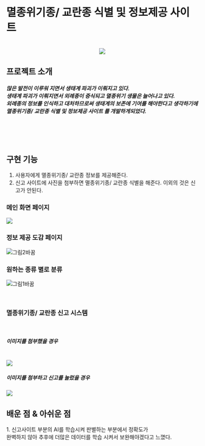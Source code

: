 # 멸종위기종/ 교란종 식별 및 정보제공 사이트 
<p align="center">
  <br>
 <img src="https://github.com/Jiyoon0612/2023_Spring_project/assets/137297934/86b631e3-ebbc-4c3b-a625-8f7480833411">
  <br>
</p>

## 프로젝트 소개

<p align="justify">
<h5>많은 발전이 이루워 지면서 생태계 파괴가 이뤄지고 있다.<br>생태계 파괴가 이뤄지면서 외례종이 증식되고 멸종위기 생물은 늘어나고 있다.<br>외례종의 정보를 인식하고 대처하므로써 생태계의 보존에 기여를 해야한다고 생각하기에<br>멸종위기종/ 교란종 식별 및 정보제공 사이트 를 개발하게되었다.</h5>
  <br>
</p>
<br>

## 구현 기능
1. 사용자에게  멸종위기종/ 교란종 정보를 제공해준다.
2. 신고 사이트에 사진을 첨부하면 멸종위기종/ 교란종 식별을 해준다. 이외의 것은 신고가 안된다.

### 메인 화면 페이지
<img src="https://github.com/Jiyoon0612/2023_Spring_project/assets/137297934/86b631e3-ebbc-4c3b-a625-8f7480833411">
<br>




### 정보 제공 도감 페이지
![그림2바꿈](https://github.com/Jiyoon0612/2023_Spring_project/assets/137297934/9d9c0d39-19a5-4048-8352-616a7ac06a35)
<br>



### 원하는 종류 별로 분류
![그림1바꿈](https://github.com/Jiyoon0612/2023_Spring_project/assets/137297934/0d6c2b9d-7f75-4498-ae5d-eaa1ec134fcf)

<br>
<p align="left">
  
### 멸종위기종/ 교란종 신고 시스템
<br>

##### 이미지를 첨부했을 경우 
<br>

<img src ="https://github.com/Jiyoon0612/2023_Spring_project/assets/137297934/a184eccd-9672-4dd4-a6de-f857002ea738">
<br>

##### 이미지를 첨부하고 신고를 눌렀을 경우 
<img src ="https://github.com/Jiyoon0612/2023_Spring_project/assets/137297934/81bae29a-5fbf-410a-93a7-44f4fff34ffe">
<br>

</p>

## 배운 점 & 아쉬운 점

<p align="justify">
 1. 신고사이트 부분의 AI를 학습시켜 판별하는 부분에서 정확도가<br>
  완벽하지 않아 추후에 더많은 데이터를 학습 시켜서 보완해야겠다고 느꼈다.
<br>
</p>
<br>
